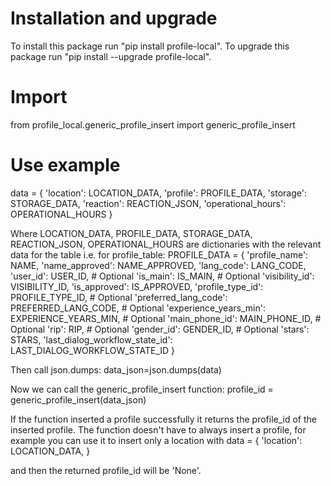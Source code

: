 # Installation and upgrade
To install this package run "pip install profile-local".
To upgrade this package run "pip install --upgrade profile-local".

# Import 
from profile_local.generic_profile_insert import generic_profile_insert

# Use example
data =  {
            'location': LOCATION_DATA,
            'profile': PROFILE_DATA,
            'storage': STORAGE_DATA,
            'reaction': REACTION_JSON,
            'operational_hours': OPERATIONAL_HOURS
}

Where LOCATION_DATA, PROFILE_DATA, STORAGE_DATA, REACTION_JSON, OPERATIONAL_HOURS are dictionaries with the relevant data for the table
i.e. for profile_table:
PROFILE_DATA = {
    'profile_name': NAME,
    'name_approved': NAME_APPROVED,
    'lang_code': LANG_CODE,
    'user_id': USER_ID,     # Optional
    'is_main': IS_MAIN,     # Optional
    'visibility_id': VISIBILITY_ID,
    'is_approved': IS_APPROVED,
    'profile_type_id': PROFILE_TYPE_ID,     # Optional
    'preferred_lang_code': PREFERRED_LANG_CODE,     # Optional
    'experience_years_min': EXPERIENCE_YEARS_MIN,       # Optional
    'main_phone_id': MAIN_PHONE_ID,     # Optional
    'rip': RIP,     # Optional
    'gender_id': GENDER_ID,     # Optional
    'stars': STARS,
    'last_dialog_workflow_state_id': LAST_DIALOG_WORKFLOW_STATE_ID
}

Then call json.dumps:
data_json=json.dumps(data)

Now we can call the generic_profile_insert function:
profile_id = generic_profile_insert(data_json)

If the function inserted a profile successfully it returns the profile_id of the inserted profile.
The function doesn't have to always insert a profile, for example you can use it to insert only a location with
data =  {
            'location': LOCATION_DATA,
}

and then the returned profile_id will be 'None'.